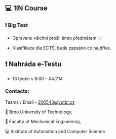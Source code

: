 ## :computer: 1IN Course

### :heavy_exclamation_mark: Big Test

* Opraveno všichni prošli tímto předmětem! :white_check_mark:

* Klasifikace dle ECTS, bude zapsáno co nejdříve. 

## :heavy_exclamation_mark: Nahráda e-Testu

* 13 týden v 8:00 - A4/714

### Contacts:

Teams / Email - 200543@vutbr.cz

:red_circle: Brno University of Technology,

:large_blue_circle: Faculty of Mechanical Engineering,

:computer: Institute of Automation and Computer Science

